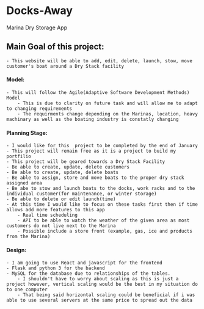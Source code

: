 # Docks-Away
Marina Dry Storage App


## Main Goal of this project:
    - This website will be able to add, edit, delete, launch, stow, move customer's boat around a Dry Stack facility


#### Model:
    - This will follow the Agile(Adaptive Software Development Methods) Model
        - This is due to clarity on future task and will allow me to adapt to changing requirements
        - The requirments change depending on the Marinas, location, heavy machinary as well as the boating industry is constatly changing

#### Planning Stage:
    - I would like for this  project to be completed by the end of January
    - This project will remain free as it is a project to build my portfilio
    - This project will be geared towards a Dry Stack Facility
    - Be able to create, update, delete customers
    - Be able to create, update, delete boats
    - Be able to assign, store and move boats to the proper dry stack assigned area
    - Be abe to stow and launch boats to the docks, work racks and to the individual customer(for maintenance, or winter storage)
    - Be able to delete or edit launch(time)
    - At this time I would like to focus on these tasks first then if time allows add more features to this app
        - Real time scheduling
        - API to be able to watch the weather of the given area as most customers do not live next to the Marina
        - Possible include a store front (example, gas, ice and products from the Marina)

#### Design:
    - I am going to use React and javascript for the frontend
    - Flask and python 3 for the backend
    - MySQL for the database due to relationships of the tables. 
        - I shouldn't have to worry about scaling as this is just a project however, vertical scaling would be the best in my situation do to one computer
        - That being said horizontal scaling could be beneficial if i was able to use several servers at the same price to spread out the data